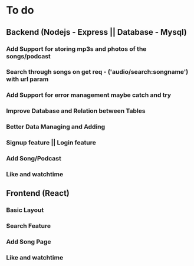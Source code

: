 # To do

## Backend (Nodejs - Express || Database - Mysql)

### Add Support for storing mp3s and photos of the songs/podcast

### Search through songs on get req - ('audio/search:songname') with url param

### Add Support for error management maybe catch and try

### Improve Database and Relation between Tables

### Better Data Managing and Adding

### Signup feature || Login feature

### Add Song/Podcast

### Like and watchtime

## Frontend (React)

### Basic Layout

### Search Feature

### Add Song Page

### Like and watchtime
